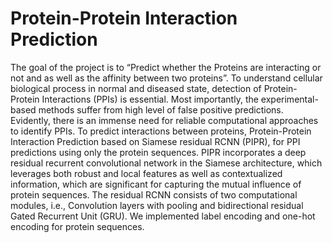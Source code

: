# Protein-Protein Interaction Prediction
The goal of the project is to “Predict whether the Proteins are interacting or not and as well as the affinity between two proteins”. To understand cellular biological process in normal and diseased state, detection of Protein-Protein Interactions (PPIs) is essential. Most importantly, the experimental-based methods suffer from high level of false positive predictions. Evidently, there is an immense need for reliable computational approaches to identify PPIs. To predict interactions between proteins, Protein-Protein Interaction Prediction based on Siamese residual RCNN (PIPR), for PPI predictions using only the protein sequences. PIPR incorporates a deep residual recurrent convolutional network in the Siamese architecture, which leverages both robust and local features as well as contextualized information, which are significant for capturing the mutual influence of protein sequences. The residual RCNN consists of two computational modules, i.e., Convolution layers with pooling and bidirectional residual Gated Recurrent Unit (GRU). We implemented label encoding and one-hot encoding for protein sequences.